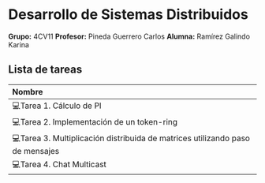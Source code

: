 # Desarrollo de Sistemas Distribuidos

**Grupo:**  4CV11
**Profesor:**  Pineda Guerrero Carlos
**Alumna:**  Ramírez Galindo Karina

## Lista de tareas
|Nombre |
:--- |
💻Tarea 1. Cálculo de PI |
💻Tarea 2. Implementación de un token-ring  |
💻Tarea 3. Multiplicación distribuida de matrices utilizando paso de mensajes |
💻Tarea 4. Chat Multicast |

